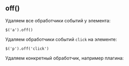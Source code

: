 ## off()
Удаляем все обработчики событий у элемента:

    $('a').off()

Удаляем обработчики событий `click` на элементе:

    $('p').off('click')

Удаляем конкретный обработчик, например плагина:
